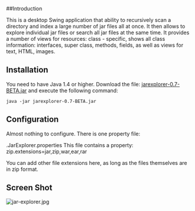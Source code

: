 
##Introduction

This is a  desktop Swing application that ability to recursively scan a directory and index a large number of jar files
all at once. It then allows to explore individual jar files or search all jar files at the same time.
It provides a number of views for resources: class - specific, shows all class information:
interfaces, super class, methods, fields, as well as views for text, HTML, images.

## Installation

You need to have Java 1.4 or higher.
Download the file: [jarexplorer-0.7-BETA.jar](https://raw.githubusercontent.com/javalite/jar-explorer/master/bin/jarexplorer-0.7-BETA.jar)
and execute the following command:

    java -jar jarexplorer-0.7-BETA.jar

## Configuration

Almost nothing to configure. There is one property file:

.JarExplorer.properties
This file contains a property:
zip.extensions=jar,zip,war,ear,rar

You can add other file extensions here, as long as the files themselves are in zip format.

## Screen Shot

![jar-explorer.jpg](https://raw.githubusercontent.com/javalite/jar-explorer/master/bin/jar-explorer.jpg)
